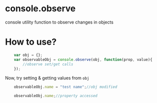 # console.observe
console utility function to observe changes in objects
# How to use?
```javascript
    var obj = {};
    var observableObj = console.observe(obj, function(prop, value){
        //observe set/get calls
    });
```


Now, try setting & getting values from <code>obj</code>
```javascript
    observableObj.name = "test name";//obj modified

    observableObj.name;//property accessed
```


